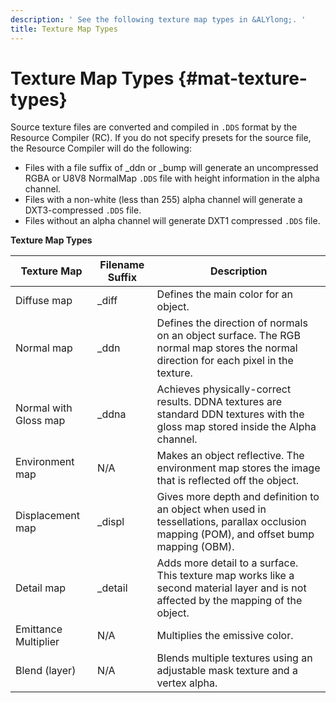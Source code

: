 ```yaml
---
description: ' See the following texture map types in &ALYlong;. '
title: Texture Map Types
---
```

# Texture Map Types {#mat-texture-types}

Source texture files are converted and compiled in `.DDS` format by the Resource Compiler \(RC\)\. If you do not specify presets for the source file, the Resource Compiler will do the following:
+ Files with a file suffix of \_ddn or \_bump will generate an uncompressed RGBA or U8V8 NormalMap `.DDS` file with height information in the alpha channel\.
+ Files with a non\-white \(less than 255\) alpha channel will generate a DXT3\-compressed `.DDS` file\.
+ Files without an alpha channel will generate DXT1 compressed `.DDS` file\.




**Texture Map Types**

| Texture Map | Filename Suffix | Description |
| --- | --- | --- |
| Diffuse map | \_diff | Defines the main color for an object\. |
| Normal map  | \_ddn | Defines the direction of normals on an object surface\. The RGB normal map stores the normal direction for each pixel in the texture\. |
| Normal with Gloss map | \_ddna | Achieves physically\-correct results\. DDNA textures are standard DDN textures with the gloss map stored inside the Alpha channel\. |
| Environment map | N/A | Makes an object reflective\. The environment map stores the image that is reflected off the object\. |
| Displacement map | \_displ | Gives more depth and definition to an object when used in tessellations, parallax occlusion mapping \(POM\), and offset bump mapping \(OBM\)\. |
| Detail map | \_detail | Adds more detail to a surface\. This texture map works like a second material layer and is not affected by the mapping of the object\. |
| Emittance Multiplier | N/A | Multiplies the emissive color\. |
| Blend \(layer\) | N/A | Blends multiple textures using an adjustable mask texture and a vertex alpha\.  |